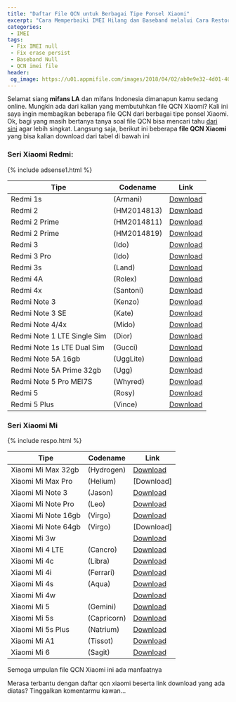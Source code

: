 ```yaml
---
title: "Daftar File QCN untuk Berbagai Tipe Ponsel Xiaomi"
excerpt: "Cara Memperbaiki IMEI Hilang dan Baseband melalui Cara Restore File QCN pada Device Xiaomi"
categories:
 - IMEI
tags:
 - Fix IMEI null
 - Fix erase persist
 - Baseband Null
 - QCN imei file
header:
 og_image: https://u01.appmifile.com/images/2018/04/02/ab0e9e32-4d01-405c-9003-3ece00a54263.jpg
---
```


Selamat siang **mifans LA** dan mifans Indonesia dimanapun kamu sedang online. Mungkin ada dari kalian yang membutuhkan file QCN Xiaomi? Kali ini saya ingin membagikan beberapa file QCN dari berbagai tipe ponsel Xiaomi. Ok, bagi yang masih bertanya tanya soal file QCN bisa mencari tahu [dari sini]() agar lebih singkat. Langsung saja, berikut ini beberapa **file QCN Xiaomi** yang bisa kalian download dari tabel di bawah ini

### Seri Xiaomi Redmi:

{% include adsense1.html %}

| Tipe | Codename | Link |
|------|-------|------|
| Redmi 1s | (Armani) | [Download](https://drive.google.com/open?id=1bO37wVHGI8dhLEf2VYj3g9Wus2QM3nfw) |
| Redmi 2 | (HM2014813) | [Download](https://drive.google.com/open?id=1syVORcVGk0SNcYBoE2cbSpflPj_XQniD) |
| Redmi 2 Prime | (HM2014811) | [Download](https://drive.google.com/open?id=1PlFuZjxpniBXum5Mx0tAuxYdByqdKBWr) |
| Redmi 2 Prime | (HM2014819) | [Download](https://drive.google.com/open?id=13ERp9uXqfpRuVRyHf1nORfueY3lQHf-d) |
| Redmi 3 | (Ido) | [Download](https://drive.google.com/open?id=1ptoIJoIOiz3smbm7uUhp9uLtwgUBC6dv) |
| Redmi 3 Pro | (Ido) | [Download](https://drive.google.com/open?id=1Gsv5u6aeSjlc0uUt94YfCLa21gAsIMb8) |
| Redmi 3s | (Land) | [Download](https://drive.google.com/open?id=1OS8JHYCY5hVKPcQsggwabpYmdsoJegq5) |
| Redmi 4A | (Rolex) | [Download](https://drive.google.com/open?id=1r4aWDTM18t5VSAHGp9PIW4gH9aABpiPS) |
| Redmi 4x | (Santoni) | [Download](https://drive.google.com/open?id=1Jj3EFipjZ8okmWQuNsxCiTmUdzE53XFv) |
| Redmi Note 3 | (Kenzo) | [Download](https://drive.google.com/open?id=16aQpW4eC-ndOwk3qGYGSBwtH655Usv1A) |
| Redmi Note 3 SE | (Kate) | [Download](https://drive.google.com/open?id=1-381p3pUtyHWtLR8gSWKrDnBOVQW5c9I) |
| Redmi Note 4/4x | (Mido) | [Download](https://drive.google.com/open?id=1hIpiuhFmhBNTGJfXYy5rkOqVd-6jytzB) |
| Redmi Note 1 LTE Single Sim | (Dior) | [Download](https://drive.google.com/open?id=1ITAmc9u-iM5BUf4zzqpM92G2_1Sx_ISm) |
| Redmi Note 1s LTE Dual Sim | (Gucci) | [Download](https://drive.google.com/open?id=1nOFAPojtpvGVnF_FnZ2_mAnZKsJI59Ks) |
| Redmi Note 5A 16gb | (UggLite) | [Download](https://drive.google.com/open?id=18dRiFTst43VBut0aZl9QvsnMymNnLQd9) |
| Redmi Note 5A Prime 32gb | (Ugg) | [Download](https://drive.google.com/open?id=1ZDhIYNNGXO8eXOzXxnkTQ50xhKkaOgKE) |
| Redmi Note 5 Pro MEI7S | (Whyred) | [Download](https://drive.google.com/open?id=1j8pwLRI7fC_bsNLFEdlk0l9nJOvi3hkG) |
| Redmi 5 | (Rosy) | [Download](https://drive.google.com/open?id=1ZqTqf3XaC3zkMI9QpJ_s4yhX6Nwdi9RT) |
| Redmi 5 Plus | (Vince) | [Download](https://drive.google.com/open?id=1Y0pz3y57irzDaafZhFCst2rmo786waVs) |

### Seri Xiaomi Mi

{% include respo.html %}

| Tipe | Codename | Link |
|------|-------|------|
| Xiaomi Mi Max 32gb | (Hydrogen) | [Download]() |
| Xiaomi Mi Max Pro | (Helium) | [Download] |
| Xiaomi Mi Note 3 | (Jason) | [Download]() |
| Xiaomi Mi Note Pro | (Leo) | [Download]() |
| Xiaomi Mi Note 16gb | (Virgo) | [Download]() |
| Xiaomi Mi Note 64gb | (Virgo) | [Download] |
| Xiaomi Mi 3w | | [Download]() |
| Xiaomi Mi 4 LTE | (Cancro) | [Download]() |
| Xiaomi Mi 4c | (Libra) | [Download]() |
| Xiaomi Mi 4i | (Ferrari) | [Download]() |
| Xiaomi Mi 4s | (Aqua) | [Download]() |
| Xiaomi Mi 4w | | [Download](/) |
| Xiaomi Mi 5 | (Gemini) | [Download]() |
| Xiaomi Mi 5s | (Capricorn) | [Download]() |
| Xiaomi Mi 5s Plus | (Natrium) | [Download]() |
| Xiaomi Mi A1 | (Tissot) | [Download]() |
| Xiaomi Mi 6 | (Sagit) | [Download]() |

Semoga umpulan file QCN Xiaomi ini ada manfaatnya

Merasa terbantu dengan daftar qcn xiaomi beserta link download yang ada diatas? Tinggalkan komentarmu kawan...
